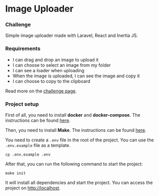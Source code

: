 # Image Uploader

### Challenge
Simple image uploader made with Laravel, React and Inertia JS.

### Requirements
- I can drag and drop an image to upload it
- I can choose to select an image from my folder
- I can see a loader when uploading
- When the image is uploaded, I can see the image and copy it
- I can choose to copy to the clipboard

Read more on the [challenge page](https://devchallenges.io/challenges/O2iGT9yBd6xZBrOcVirx).

### Project setup
First of all, you need to install **docker** and **docker-compose**. The instructions can be found [here](https://docs.docker.com/compose/install/).

Then, you need to install **Make**. The instructions can be found [here](https://www.gnu.org/software/make/).

You need to create a `.env` file in the root of the project. You can use the `.env.example` file as a template.
```
cp .env.example .env
```

After that, you can run the following command to start the project:
```
make init
```
It will install all dependencies and start the project. You can access the project on [http://localhost](http://localhost).
